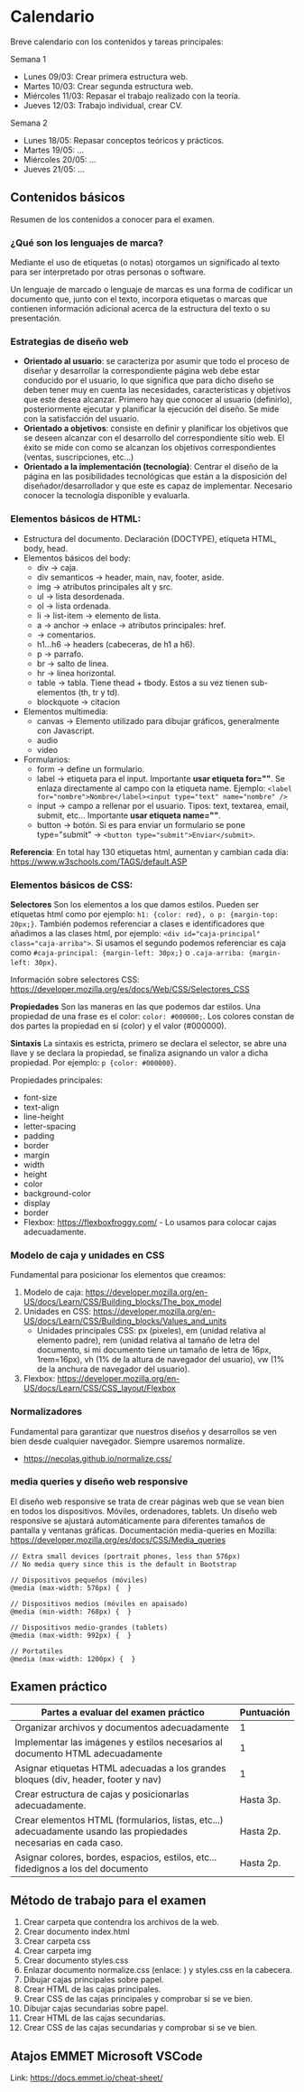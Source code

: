 # Calendario

Breve calendario con los contenidos y tareas principales:

Semana 1

-   Lunes 09/03: Crear primera estructura web.
-   Martes 10/03: Crear segunda estructura web.
-   Miércoles 11/03: Repasar el trabajo realizado con la teoría.
-   Jueves 12/03: Trabajo individual, crear CV.

Semana 2

-   Lunes 18/05: Repasar conceptos teóricos y prácticos.
-   Martes 19/05: ...
-   Miércoles 20/05: ...
-   Jueves 21/05: ...

## Contenidos básicos

Resumen de los contenidos a conocer para el examen.

### ¿Qué son los lenguajes de marca?

Mediante el uso de etiquetas (o notas) otorgamos un significado al texto para ser interpretado por otras personas o software.

Un lenguaje de marcado o lenguaje de marcas es una forma de codificar un documento que, junto con el texto, incorpora etiquetas o marcas que contienen información adicional acerca de la estructura del texto o su presentación.

### Estrategias de diseño web

-   **Orientado al usuario**: se caracteriza por asumir que todo el proceso de diseñar y desarrollar la correspondiente página web debe estar conducido por el usuario, lo que significa que para dicho diseño se deben tener muy en cuenta las necesidades, características y objetivos que este desea alcanzar. Primero hay que conocer al usuario (definirlo), posteriormente ejecutar y planificar la ejecución del diseño. Se mide con la satisfacción del usuario.
-   **Orientado a objetivos**: consiste en definir y planificar los objetivos que se deseen alcanzar con el desarrollo del correspondiente sitio web. El éxito se mide con como se alcanzan los objetivos correspondientes (ventas, suscripciones, etc...)
-   **Orientado a la implementación (tecnología)**: Centrar el diseño de la página en las posibilidades tecnológicas que están a la disposición del diseñador/desarrollador y que este es capaz de implementar. Necesario conocer la tecnología disponible y evaluarla.

### Elementos básicos de HTML:

-   Estructura del documento. Declaración (DOCTYPE), etiqueta HTML, body, head.
-   Elementos básicos del body:
    -   div -> caja.
    -   div semanticos -> header, main, nav, footer, aside.
    -   img -> atributos principales alt y src.
    -   ul -> lista desordenada.
    -   ol -> lista ordenada.
    -   li -> list-item -> elemento de lista.
    -   a -> anchor -> enlace -> atributos principales: href.
    -   **<!--...-->** -> comentarios.
    -   h1...h6 -> headers (cabeceras, de h1 a h6).
    -   p -> parrafo.
    -   br -> salto de linea.
    -   hr -> linea horizontal.
    -   table -> tabla. Tiene thead + tbody. Estos a su vez tienen sub-elementos (th, tr y td).
    -   blockquote -> citacion
-   Elementos multimedia:
    -   canvas -> Elemento utilizado para dibujar gráficos, generalmente con Javascript.
    -   audio
    -   video
-   Formularios:
    -   form -> define un formulario.
    -   label -> etiqueta para el input. Importante **usar etiqueta for=""**. Se enlaza directamente al campo con la etiqueta name. Ejemplo: `<label for="nombre">Nombre</label><input type="text" name="nombre" />`
    -   input -> campo a rellenar por el usuario. Tipos: text, textarea, email, submit, etc... Importante **usar etiqueta name=""**.
    -   button -> botón. Si es para enviar un formulario se pone type="submit" -> `<button type="submit">Enviar</submit>`.

**Referencia**: En total hay 130 etiquetas html, aumentan y cambian cada día: https://www.w3schools.com/TAGS/default.ASP

### Elementos básicos de CSS:

**Selectores**
Son los elementos a los que damos estilos. Pueden ser etiquetas html como por ejemplo: `h1: {color: red}, o p: {margin-top: 20px;}`. También podemos referenciar a clases e identificadores que añadimos a las clases html, por ejemplo: `<div id="caja-principal" class="caja-arriba">`. Si usamos el segundo podemos referenciar es caja como `#caja-principal: {margin-left: 30px;}` o `.caja-arriba: {margin-left: 30px}`.

Información sobre selectores CSS: https://developer.mozilla.org/es/docs/Web/CSS/Selectores_CSS

**Propiedades**
Son las maneras en las que podemos dar estilos. Una propiedad de una frase es el color: `color: #000000;`. Los colores constan de dos partes la propiedad en si (color) y el valor (#000000).

**Sintaxis**
La sintaxis es estricta, primero se declara el selector, se abre una llave y se declara la propiedad, se finaliza asignando un valor a dicha propiedad. Por ejemplo: `p {color: #000000}`.

Propiedades principales:

-   font-size
-   text-align
-   line-height
-   letter-spacing
-   padding
-   border
-   margin
-   width
-   height
-   color
-   background-color
-   display
-   border
-   Flexbox: https://flexboxfroggy.com/ - Lo usamos para colocar cajas adecuadamente.

### Modelo de caja y unidades en CSS

Fundamental para posicionar los elementos que creamos:

1. Modelo de caja: https://developer.mozilla.org/en-US/docs/Learn/CSS/Building_blocks/The_box_model
2. Unidades en CSS: https://developer.mozilla.org/en-US/docs/Learn/CSS/Building_blocks/Values_and_units
    - Unidades principales CSS: px (pixeles), em (unidad relativa al elemento padre), rem (unidad relativa al tamaño de letra del documento, si mi documento tiene un tamaño de letra de 16px, 1rem=16px), vh (1% de la altura de navegador del usuario), vw (1% de la anchura de navegador del usuario).
3. Flexbox: https://developer.mozilla.org/en-US/docs/Learn/CSS/CSS_layout/Flexbox

### Normalizadores

Fundamental para garantizar que nuestros diseños y desarrollos se ven bien desde cualquier navegador. Siempre usaremos normalize.

-   https://necolas.github.io/normalize.css/

### media queries y diseño web responsive

El diseño web responsive se trata de crear páginas web que se vean bien en todos los dispositivos. Móviles, ordenadores, tablets. Un diseño web responsive se ajustará automáticamente para diferentes tamaños de pantalla y ventanas gráficas. Documentación media-queries en Mozilla: https://developer.mozilla.org/es/docs/CSS/Media_queries

```
// Extra small devices (portrait phones, less than 576px)
// No media query since this is the default in Bootstrap

// Dispositivos pequeños (móviles)
@media (max-width: 576px) {  }

// Dispositivos medios (móviles en apaisado)
@media (min-width: 768px) {  }

// Dispositivos medio-grandes (tablets)
@media (max-width: 992px) {  }

// Portatiles
@media (max-width: 1200px) {  }
```

## Examen práctico

| Partes a evaluar del examen práctico                                                                             | Puntuación |
| ---------------------------------------------------------------------------------------------------------------- | ---------- |
| Organizar archivos y documentos adecuadamente                                                                    | 1          |
| Implementar las imágenes y estilos necesarios al documento HTML adecuadamente                                    | 1          |
| Asignar etiquetas HTML adecuadas a los grandes bloques (div, header, footer y nav)                               | 1          |
| Crear estructura de cajas y posicionarlas adecuadamente.                                                         | Hasta 3p.  |
| Crear elementos HTML (formularios, listas, etc...) adecuadamente usando las propiedades necesarias en cada caso. | Hasta 2p.  |
| Asignar colores, bordes, espacios, estilos, etc... fidedignos a los del documento                                | Hasta 2p.  |

## Método de trabajo para el examen

1. Crear carpeta que contendra los archivos de la web.
2. Crear documento index.html
3. Crear carpeta css
4. Crear carpeta img
5. Crear documento styles.css
6. Enlazar documento normalize.css (enlace: ) y styles.css en la cabecera.
7. Dibujar cajas principales sobre papel.
8. Crear HTML de las cajas principales.
9. Crear CSS de las cajas principales y comprobar si se ve bien.
10. Dibujar cajas secundarias sobre papel.
11. Crear HTML de las cajas secundarias.
12. Crear CSS de las cajas secundarias y comprobar si se ve bien.

## Atajos EMMET Microsoft VSCode

Link: https://docs.emmet.io/cheat-sheet/
